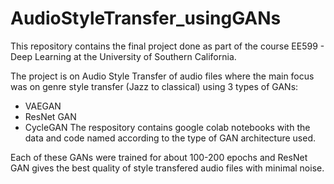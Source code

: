 # AudioStyleTransfer_usingGANs

This repository contains the final project done as part of the course EE599 - Deep Learning at the University of Southern California.

The project is on Audio Style Transfer of audio files where the main focus was on genre style transfer (Jazz to classical) using 3 types of GANs:
* VAEGAN
* ResNet GAN
* CycleGAN
The respository contains google colab notebooks with the data and code named according to the type of GAN architecture used.

Each of these GANs were trained for about 100-200 epochs and ResNet GAN gives the best quality of style transfered audio files with minimal noise. 
